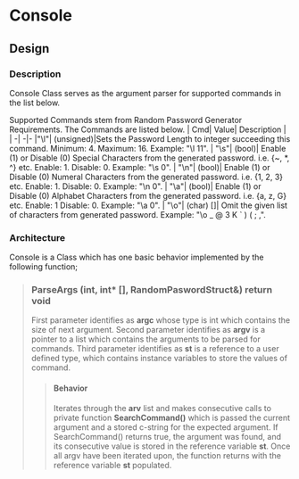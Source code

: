 # Console

## Design

### Description

Console Class serves as the argument parser for supported commands in the list below.

Supported Commands stem from Random Password Generator Requirements. The Commands are listed below.
| Cmd| Value| Description |
| -| -|-
|"\l"| (unsigned)|Sets the Password Length to integer succeeding this command. Minimum: 4. Maximum: 16. Example: "\l 11".
| "\s"| (bool)| Enable (1) or Disable (0) Special Characters from the generated password. i.e. {~, *, ^} etc. Enable: 1. Disable: 0. Example: "\s 0".
| "\n"| (bool)| Enable (1) or Disable (0) Numeral Characters from the generated password. i.e. {1, 2, 3} etc. Enable: 1. Disable: 0. Example: "\n 0".
| "\a"| (bool)| Enable (1) or Disable (0) Alphabet Characters from the generated password. i.e. {a, z, G} etc. Enable: 1 Disable: 0. Example: "\a 0".
| "\o"| (char) []| Omit the given list of characters from generated password. Example: "\o _ @ 3 K ` ) ( ; ,".

### Architecture

Console is a Class which has one basic behavior implemented by the following function;

>### ParseArgs (int, int* [], RandomPaswordStruct&) return void
> First parameter identifies as **argc** whose type is int which contains the size of next argument.
> Second parameter identifies as **argv** is a pointer to a list which contains the arguments to be parsed for commands.
> Third parameter identifies as **st** is a reference to a user defined type, which contains instance variables to store the values of command.
>>#### Behavior
>> Iterates through the **arv** list and makes consecutive calls to private function **SearchCommand()** which is passed the current argument and a stored c-string for the expected argument. If SearchCommand() returns true, the argument was found, and its consecutive value is stored in the reference variable **st**.
>> Once all argv have been iterated upon, the function returns with the reference variable **st** populated.

